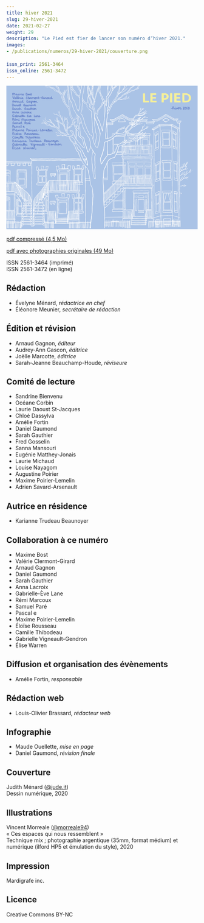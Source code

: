 ```yaml
---
title: hiver 2021
slug: 29-hiver-2021
date: 2021-02-27
weight: 29
description: "Le Pied est fier de lancer son numéro d’hiver 2021."
images:
- /publications/numeros/29-hiver-2021/couverture.png

issn_print: 2561-3464  
issn_online: 2561-3472
---
```


![image couverture](couverture.png)

[pdf compressé (4,5 Mo)](le-pied-hiver-2021-compress.pdf)

[pdf avec photographies originales (49 Mo)](le-pied-hiver-2021-compress.pdf)


ISSN 2561-3464 (imprimé)  
ISSN 2561-3472 (en ligne)

## Rédaction
- Évelyne Ménard, _rédactrice en chef_
- Éléonore Meunier, _secrétaire de rédaction_

## Édition et révision
- Arnaud Gagnon, _éditeur_
- Audrey-Ann Gascon, _éditrice_
- Joëlle Marcotte, _éditrice_
- Sarah-Jeanne Beauchamp-Houde, _réviseure_

## Comité de lecture
- Sandrine Bienvenu
- Océane Corbin
- Laurie Daoust St-Jacques
- Chloé Dassylva
- Amélie Fortin
- Daniel Gaumond
- Sarah Gauthier
- Fred Gosselin
- Sanna Mansouri
- Eugénie Matthey-Jonais
- Laurie Michaud
- Louise Nayagom
- Augustine Poirier
- Maxime Poirier-Lemelin
- Adrien Savard-Arsenault

## Autrice en résidence
- Karianne Trudeau Beaunoyer

## Collaboration à ce numéro
- Maxime Bost
- Valérie Clermont-Girard
- Arnaud Gagnon
- Daniel Gaumond
- Sarah Gauthier
- Anna Lacroix
- Gabrielle-Ève Lane
- Rémi Marcoux
- Samuel Paré
- Pascal e
- Maxime Poirier-Lemelin
- Éloïse Rousseau
- Camille Thibodeau
- Gabrielle Vigneault-Gendron
- Élise Warren

## Diffusion et organisation des évènements
- Amélie Fortin, _responsable_

## Rédaction web
- Louis-Olivier Brassard, _rédacteur web_

## Infographie
- Maude Ouellette, _mise en page_
- Daniel Gaumond, _révision finale_

## Couverture
Judith Ménard ([@jude.it](https://www.instagram.com/jude.it))  
Dessin numérique, 2020

## Illustrations
Vincent Morreale ([@morreale94](https://www.instagram.com/morreale94))  
« Ces espaces qui nous ressemblent »  
Technique mix ; photographie argentique (35mm, format médium) et numérique (ilford HP5 et émulation du style), 2020

## Impression
Mardigrafe inc.

## Licence
Creative Commons BY-NC
